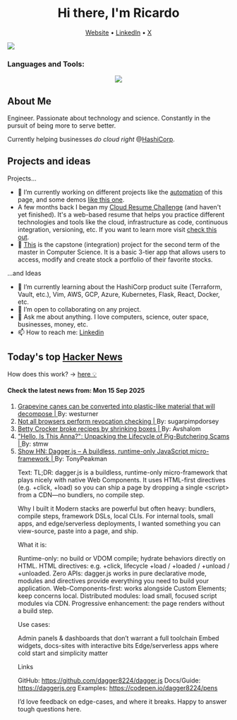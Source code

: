 
<!-- This is an HTML comment in your markdown file -->

<h1 align="center">Hi there, I'm Ricardo</h1>
<p align="center">
  <a href="https://ricardorompar.com" target="_blank">Website</a> •
  <a href="https://www.linkedin.com/in/ricardorompar/" target="_blank">LinkedIn</a> •
  <a href="https://twitter.com/ricardorompar" target="_blank">X</a>
</p>
<img src="https://badges.pufler.dev/visits/{ricardorompar}/{ricardorompar}"/>

<h3 align="left">Languages and Tools:</h3>
<p align="center">
  <a href="https://skillicons.dev" target="_blank">
    <img src="https://skillicons.dev/icons?i=terraform,aws,gcp,azure,git,python,kubernetes,react,js,docker,ubuntu" />
  </a>
</p>

<h2>About Me</h2>
Engineer. Passionate about technology and science. Constantly in the pursuit of being more to serve better.

Currently helping businesses <i>do cloud right</i> @<a href="https://github.com/hashicorp" target="_blank">HashiCorp</a>.

<h2>Projects and ideas</h2>
Projects...
<ul>
  <li>🔭 I’m currently working on different projects like the <a href="https://github.com/ricardorompar/ricardorompar/blob/main/automate.py">automation</a> of this page, and some demos <a href="https://github.com/ricardorompar/boundary-ansible-demo">like this one</a>.
  </li>

  <li >A few months back I began my <a href="https://github.com/ricardorompar/cloudResumeChallenge">Cloud Resume Challenge</a> (and haven't yet finished). It's a web-based resume that helps you practice different technologies and tools like the cloud, infrastructure as code, continuous integration, versioning, etc. If you want to learn more visit <a href="https://cloudresumechallenge.dev/docs/the-challenge/aws/" target="_blank">check this out</a>.
  </li>

  <li>🔭 <a href="https://github.com/ricardorompar/capstoneT2">This</a> is the capstone (integration) project for the second term of the master in Computer Science. It is a basic 3-tier app that allows users to access, modify and create stock a portfolio of their favorite stocks.
  </li>
</ul>
...and Ideas
<ul>
  <li>🌱 I’m currently learning about the HashiCorp product suite (Terraform, Vault, etc.), Vim, AWS, GCP, Azure, Kubernetes, Flask, React, Docker, etc.
  </li>
  <li>👯 I’m open to collaborating on any project.</li>
  <li>💬 Ask me about anything. I love computers, science, outer space, businesses, money, etc.</li>
  <li>📫 How to reach me: <a href="https://www.linkedin.com/in/ricardorompar/" target="_blank">Linkedin</a></li>
</ul>

<h2>Today's top <a href='https://news.ycombinator.com/' target="_blank">Hacker News</a></h2>
How does this work? -> <a href='./AUTOMATIC.md'>here 💡</a>

<h4>Check the latest news from: Mon 15 Sep 2025</h4>
<ol>
<li>
    <a href=https://www.sdstate.edu/news/2025/08/can-grapevines-help-slow-plastic-waste-problem target="_blank">
        Grapevine canes can be converted into plastic-like material that will decompose |
    </a>
    By: westurner
</li>

<li>
    <a href=https://revoked-isrgrootx1.letsencrypt.org/ target="_blank">
        Not all browsers perform revocation checking |
    </a>
    By: sugarpimpdorsey
</li>

<li>
    <a href=https://www.cubbyathome.com/boxed-cake-mix-sizes-have-shrunk-80045058 target="_blank">
        Betty Crocker broke recipes by shrinking boxes |
    </a>
    By: Avshalom
</li>

<li>
    <a href=https://arxiv.org/abs/2503.20821 target="_blank">
        "Hello, Is This Anna?": Unpacking the Lifecycle of Pig-Butchering Scams |
    </a>
    By: stmw
</li>

<li>
    <a href=https://daggerjs.org target="_blank">
        Show HN: Dagger.js – A buildless, runtime-only JavaScript micro-framework |
    </a>
    By: TonyPeakman
</li>

<p>
Text: TL;DR: dagger.js is a buildless, runtime-only micro-framework that plays nicely with native Web Components. It uses HTML-first directives (e.g. +click, +load) so you can ship a page by dropping a single &lt;script&gt; from a CDN—no bundlers, no compile step.<p>Why I built it
Modern stacks are powerful but often heavy: bundlers, compile steps, framework DSLs, local CLIs. For internal tools, small apps, and edge&#x2F;serverless deployments, I wanted something you can view-source, paste into a page, and ship.<p>What it is:<p>Runtime-only: no build or VDOM compile; hydrate behaviors directly on HTML.
HTML directives: e.g. +click, lifecycle +load &#x2F; +loaded &#x2F; +unload &#x2F; +unloaded.
Zero APIs: dagger.js works in pure declarative mode, modules and directives provide everything you need to build your application.
Web-Components-first: works alongside Custom Elements; keep concerns local.
Distributed modules: load small, focused script modules via CDN.
Progressive enhancement: the page renders without a build step.<p>Use cases:<p>Admin panels &amp; dashboards that don’t warrant a full toolchain
Embed widgets, docs-sites with interactive bits
Edge&#x2F;serverless apps where cold start and simplicity matter<p>Links<p>GitHub: <a href="https:&#x2F;&#x2F;github.com&#x2F;dagger8224&#x2F;dagger.js" rel="nofollow">https:&#x2F;&#x2F;github.com&#x2F;dagger8224&#x2F;dagger.js</a>
Docs&#x2F;Guide: <a href="https:&#x2F;&#x2F;daggerjs.org" rel="nofollow">https:&#x2F;&#x2F;daggerjs.org</a>
Examples: <a href="https:&#x2F;&#x2F;codepen.io&#x2F;dagger8224&#x2F;pens" rel="nofollow">https:&#x2F;&#x2F;codepen.io&#x2F;dagger8224&#x2F;pens</a><p>I’d love feedback on edge-cases, and where it breaks. Happy to answer tough questions here. </br>
</p>
</ol>
